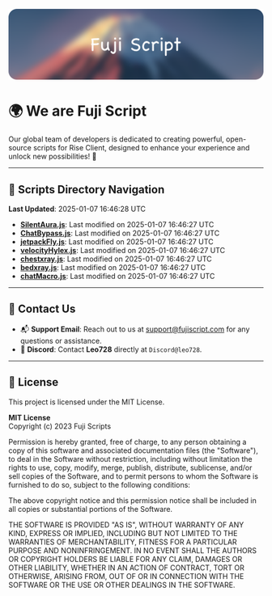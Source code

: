 ![Banner](.github/b.webp)

# 🌍 **We are Fuji Script**

Our global team of developers is dedicated to creating powerful, open-source scripts for Rise Client, designed to enhance your experience and unlock new possibilities! 🌟

---
<!-- SCRIPTS_NAVIGATION_START -->
## 📂 **Scripts Directory Navigation**

**Last Updated**: 2025-01-07 16:46:28 UTC

- **[SilentAura.js](scripts/SilentAura.js)**: Last modified on 2025-01-07 16:46:27 UTC
- **[ChatBypass.js](scripts/ChatBypass.js)**: Last modified on 2025-01-07 16:46:27 UTC
- **[jetpackFly.js](scripts/jetpackFly.js)**: Last modified on 2025-01-07 16:46:27 UTC
- **[velocityHylex.js](scripts/velocityHylex.js)**: Last modified on 2025-01-07 16:46:27 UTC
- **[chestxray.js](scripts/chestxray.js)**: Last modified on 2025-01-07 16:46:27 UTC
- **[bedxray.js](scripts/bedxray.js)**: Last modified on 2025-01-07 16:46:27 UTC
- **[chatMacro.js](scripts/chatMacro.js)**: Last modified on 2025-01-07 16:46:27 UTC

<!-- SCRIPTS_NAVIGATION_END -->

---

## 💬 **Contact Us**  
- 📬 **Support Email**: Reach out to us at [support@fujiscript.com](mailto:support@fujiscript.com) for any questions or assistance.  
- 💬 **Discord**: Contact **Leo728** directly at `Discord@leo728`.

---

## 📜 **License**

This project is licensed under the MIT License.  

**MIT License**  
Copyright (c) 2023 Fuji Scripts  

Permission is hereby granted, free of charge, to any person obtaining a copy of this software and associated documentation files (the "Software"), to deal in the Software without restriction, including without limitation the rights to use, copy, modify, merge, publish, distribute, sublicense, and/or sell copies of the Software, and to permit persons to whom the Software is furnished to do so, subject to the following conditions:  

The above copyright notice and this permission notice shall be included in all copies or substantial portions of the Software.  

THE SOFTWARE IS PROVIDED "AS IS", WITHOUT WARRANTY OF ANY KIND, EXPRESS OR IMPLIED, INCLUDING BUT NOT LIMITED TO THE WARRANTIES OF MERCHANTABILITY, FITNESS FOR A PARTICULAR PURPOSE AND NONINFRINGEMENT. IN NO EVENT SHALL THE AUTHORS OR COPYRIGHT HOLDERS BE LIABLE FOR ANY CLAIM, DAMAGES OR OTHER LIABILITY, WHETHER IN AN ACTION OF CONTRACT, TORT OR OTHERWISE, ARISING FROM, OUT OF OR IN CONNECTION WITH THE SOFTWARE OR THE USE OR OTHER DEALINGS IN THE SOFTWARE.  
